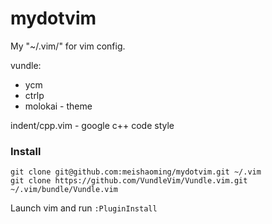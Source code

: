 # mydotvim

My "~/.vim/" for vim config.

vundle:

 - ycm
 - ctrlp
 - molokai - theme

indent/cpp.vim - google c++ code style


### Install


```
git clone git@github.com:meishaoming/mydotvim.git ~/.vim
git clone https://github.com/VundleVim/Vundle.vim.git ~/.vim/bundle/Vundle.vim
```

Launch vim and run `:PluginInstall`


